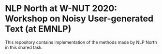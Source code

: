 # NLP North at W-NUT 2020: Workshop on Noisy User-generated Text (at EMNLP)

This repository contains implementation of the methods made by NLP North in this shared task.
